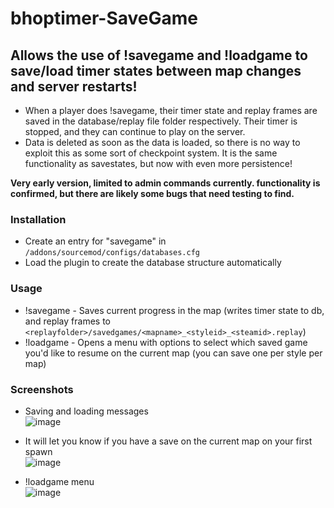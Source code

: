 # bhoptimer-SaveGame
## Allows the use of !savegame and !loadgame to save/load timer states between map changes and server restarts!
- When a player does !savegame, their timer state and replay frames are saved in the database/replay file folder respectively. Their timer is stopped, and they can continue to play on the server.
- Data is deleted as soon as the data is loaded, so there is no way to exploit this as some sort of checkpoint system. It is the same functionality as savestates, but now with even more persistence!

**Very early version, limited to admin commands currently. functionality is confirmed, but there are likely some bugs that need testing to find.**

### Installation
- Create an entry for "savegame" in `/addons/sourcemod/configs/databases.cfg`
- Load the plugin to create the database structure automatically

### Usage
- !savegame - Saves current progress in the map (writes timer state to db, and replay frames to `<replayfolder>/savedgames/<mapname>_<styleid>_<steamid>.replay`)
- !loadgame - Opens a menu with options to select which saved game you'd like to resume on the current map (you can save one per style per map)

### Screenshots
- Saving and loading messages
<br>![image](https://github.com/user-attachments/assets/89b272cd-5341-4a52-937c-b367ca82ef23)

- It will let you know if you have a save on the current map on your first spawn
<br>![image](https://github.com/user-attachments/assets/dc149910-caf0-4a4f-a65d-65ca59f86e73)

- !loadgame menu
<br>![image](https://github.com/user-attachments/assets/d37e7a4e-e36c-4ccb-af66-843a74b11283)
